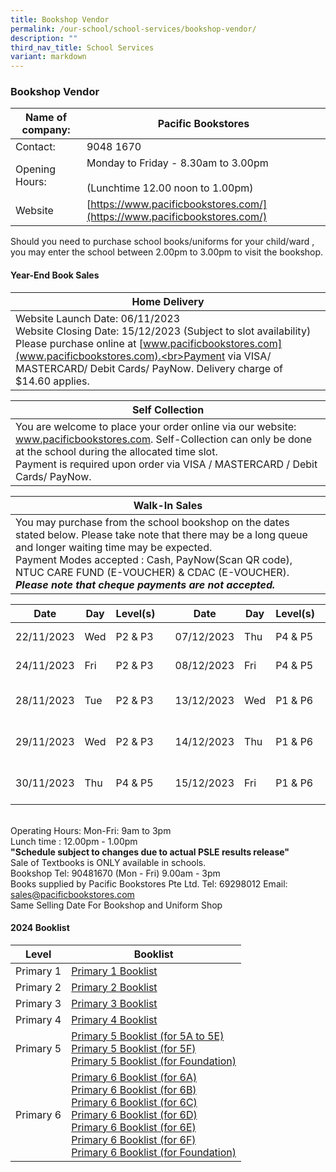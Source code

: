 ```yaml
---
title: Bookshop Vendor
permalink: /our-school/school-services/bookshop-vendor/
description: ""
third_nav_title: School Services
variant: markdown
---
```

### **Bookshop Vendor**

| Name of company: | Pacific Bookstores |
|---|---|
| Contact: | 9048 1670 |
| Opening Hours: | Monday to  Friday - 8.30am to 3.00pm<br><br>(Lunchtime 12.00 noon to 1.00pm) |
| Website |  [https://www.pacificbookstores.com/](https://www.pacificbookstores.com/) |

Should you need to purchase school books/uniforms for your child/ward , you may enter the school between 2.00pm to 3.00pm to visit the bookshop.

#### **Year-End Book Sales**

|**Home Delivery**|
|---|
|Website Launch Date: 06/11/2023<br>Website Closing Date: 15/12/2023 (Subject to slot availability)<br>Please purchase online at [www.pacificbookstores.com](www.pacificbookstores.com).<br>Payment via VISA/ MASTERCARD/ Debit Cards/ PayNow. Delivery charge of $14.60 applies.|

|**Self Collection**|
|---|
|You are welcome to place your order online via our website: www.pacificbookstores.com. Self-Collection can only be done at the school during the allocated time slot.<br>Payment is required upon order via VISA / MASTERCARD / Debit Cards/ PayNow.|

|**Walk-In Sales**|
|---|
|You may purchase from the school bookshop on the dates stated below. Please take note that there may be a long queue and longer waiting time may be expected.<br>Payment Modes accepted : Cash, PayNow(Scan QR code), NTUC CARE FUND (E-VOUCHER) &amp; CDAC (E-VOUCHER).<br>***Please note that cheque payments are not accepted.***<br>|

| Date | Day | Level(s) || Date | Day | Level(s) || Date | Day | Level(s) ||
| --- | --- | --- |---| --- | --- | --- |---| --- | --- | --- |---|
|22/11/2023 | Wed | P2 &amp; P3 || 07/12/2023 | Thu | P4 &amp; P5 || 20/12/2023 | Wed | All Levels ||
|24/11/2023 | Fri | P2 &amp; P3 || 08/12/2023 | Fri | P4 &amp; P5 || 21/12/2023 | Thu | All Levels ||
|28/11/2023 | Tue | P2 &amp; P3 || 13/12/2023 | Wed | P1 &amp; P6 || 22/12/2023 | Fri | FAS for P1 &amp; P4 Only ||
|29/11/2023 | Wed | P2 &amp; P3 || 14/12/2023 | Thu | P1 &amp; P6 ||26/12/2023 | Tue | FAS for P2 &amp; P5 Only ||
|30/11/2023 | Thu | P4 &amp; P5 || 15/12/2023 | Fri | P1 &amp; P6 || 27/12/2023 | Wed | FAS for P3 &amp; P6 Only ||


<br>Operating Hours: Mon-Fri: 9am to 3pm
<br>Lunch time : 12.00pm - 1.00pm
<br>**"Schedule subject to changes due to actual PSLE results release"**
<br>Sale of Textbooks is ONLY available in schools.
<br>Bookshop Tel: 90481670 (Mon - Fri) 9.00am - 3pm
<br>Books supplied by Pacific Bookstores Pte Ltd. Tel: 69298012 Email: sales@pacificbookstores.com
<br>Same Selling Date For Bookshop and Uniform Shop

#### **2024 Booklist**

| Level | Booklist |
|---|---|
| Primary 1 | [Primary 1 Booklist ](/files/2024%20Booklist/P1.pdf)|
| Primary 2 | [Primary 2 Booklist ](/files/2024%20Booklist/P2.pdf)|
| Primary 3 | [Primary 3 Booklist ](/files/2024%20Booklist/P3.pdf)|
|Primary 4| [Primary 4 Booklist ](/files/2024%20Booklist/P4.pdf)|
|Primary 5|[Primary 5 Booklist (for 5A to 5E)](/files/2024%20Booklist/P5A_5E.pdf) <br> [Primary 5 Booklist (for 5F)](/files/2024%20Booklist/P5F.pdf)<br>[Primary 5 Booklist (for Foundation)](/files/2024%20Booklist/P5__FDN_.pdf)|
|Primary 6| [Primary 6 Booklist (for 6A)](/files/2024%20Booklist/P6A.pdf)<br>[Primary 6 Booklist (for 6B)](/files/2024%20Booklist/P6B.pdf)<br>[Primary 6 Booklist (for 6C)](/files/2024%20Booklist/P6C.pdf)<br>[Primary 6 Booklist (for 6D)](/files/2024%20Booklist/P6D.pdf)<br>[Primary 6 Booklist (for 6E)](/files/2024%20Booklist/P6E.pdf)<br>[Primary 6 Booklist (for 6F)](/files/2024%20Booklist/P6F.pdf)<br>[Primary 6 Booklist (for Foundation)](/files/2024%20Booklist/P6__FDN_.pdf)|
